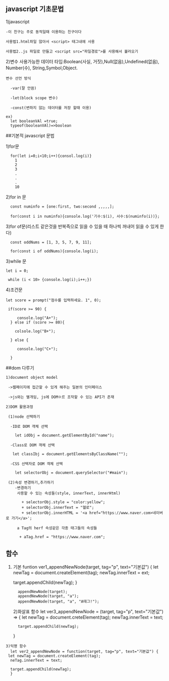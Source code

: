## javascript 기초문법
  
  1)javascript
  
    -이 친구는 주로 동적일때 이용하는 친구이다
    
    사용법1.html파일 않아서 <script> 태그내에 사용
    
    사용법2..js 파일로 만들고 <script src="파일경로">를 사용해서 불러오기
    
  2)변수
    사용가능한 데이터 타입:Boolean(사실, 거짓),Null(없음),Undefined(없음), Number(수), String,Symbol,Object.
    
    변수 선언 방식
      
      -var(잘 안씀)
      
      -let(block scope 변수)
      
      -const(변하지 않는 데이터를 저장 할때 이용)
      
    ex)
      let booleanVAl =true;
      typeof(booleanVAl)=>boolean
     
##기본적 javascript 문법

  1)for문
    
      for(let i=0;i<10;i++){consol.log(i)}
        1
        2
        3
        .
        .
        .
        10
   2)for in 문
   
      const numinfo = [one:first, two:second ,,,,,];
      
      for(const i in numinfo){console.log('기수:$(i), 서수:$(numinfo(i))};
      
   3)for of문(리스트 같은것을 반복즉으로 읽을 수 있을 때 하나씩 꺼내어 읽을 수 있게 한다)
      
      const oddNums = [1, 3, 5, 7, 9, 11];
      
      for(const i of oddNums){console.log(i);
   
   
   3)while 문
   
    let i = 0;
    
     while (i < 10> {console.log(i);i++;})
   
   
   4)조건문
   
    let score = prompt("점수를 입력하세요. 1", 0);
     
     if(score >= 90) {
     
         console.log("A+");
      } else if (score >= 80){
      
        colsole.log("B+");
        
      } else {
      
         console.log("C+");
         
      }
   
   ##dom 다루기
   
    1)document object model
     
     ->웹페이지에 접근할 수 있게 해주는 일본의 인터페이스
     
     ->js와는 별개임, js에 DOMㅇ르 조작할 수 있는 API가 존재
     
    2)DOM 활용과정
    
     (1)node 선택하기
     
      -ID로 DOM 객체 선택
     
        let idObj = document.getElementById("name");
      
      -Class로 DOM 객체 선택
    
       let classIbj = document.getElementsByClassName("");
      
      -CSS 선택자로 DOM 객체 선택
    
        let selectorObj = document.querySelector("#main");
        
     (2)속성 변경하기,추가하기
        -변경하기
         사용할 수 있는 속성들(style, innerText, innerHtml)
     
           + selectorObj.style = "color:yellow";
           + selectorObj.innerText = "헬로";
           + selectorObj.innerHTML = '<a href="https://www.naver.com>네이버로 가기</a>';
           
         a Tag의 herf 속성같은 각종 태그들의 속성들
        
          + aTag.href = "https://www.naver.com";
    
   ## 함수
   
   1) 기본
    funtion ver1_appendNewNode(target, tag="p", text="기본값") {
        let newTag = document.createElement(tag);
        newTag.innerText = ext;

        target.appendChild(newTag);
                }

            appendNewNode(target);
            appendNewNode(target, "a");
            appendNewNode(target, "a", "A태그!");
            
            
      2)화살표 함수
      let ver3_appendNewNode = (target, tag="p", text="기본값") => {
      let newTag = document.creteElement(tag);
            newTag.innerText = text;

            target.appendChild(newTag);
        }
   
    3)익명 함수
      let ver2_appendNewNode = function(target, tag="p", text="기본값") {
     let newTag = document.createElement(tag);
      neTag.innerText = text;

      target.appendChild(newTag);
      }
   
   
   
   
   
   
   
   
   
   
   
   
   
   
   
   
   
   
   
    
